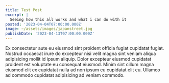 ```yaml
---
title: Test Post
excerpt: |
  Seeing how this all works and what i can do with it
posted: '2023-04-04T07:00:00.000Z'
image: ~/assets/images/japanstreet.jpg
publishDate: '2023-04-13T07:00:00.000Z'
---
```

Ex consectetur aute eu eiusmod sint proident officia fugiat cupidatat fugiat. Nostrud occaecat irure do excepteur nisi velit magna sint veniam aliqua adipisicing mollit id ipsum aliquip. Dolor excepteur eiusmod cupidatat proident est voluptate eu consequat eiusmod. Minim sint cillum magna eiusmod elit ex cupidatat nulla ad non ipsum eu cupidatat elit eu. Ullamco ad commodo cupidatat adipisicing ad veniam commodo.

